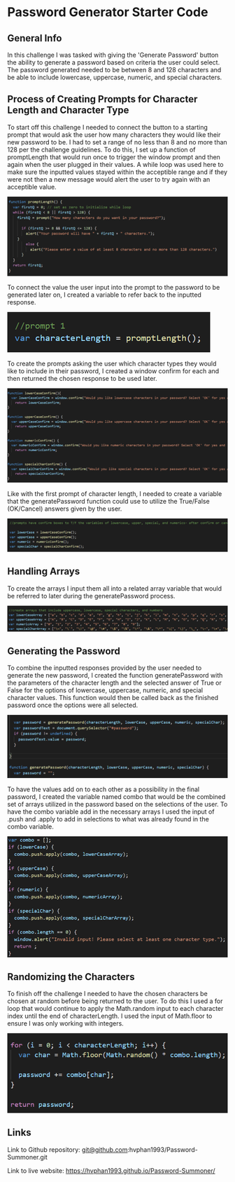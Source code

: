 # Password Generator Starter Code

## General Info

In this challenge I was tasked with giving the 'Generate Password' button the ability to generate a password based on criteria the user could select. The password generated needed to be between 8 and 128 characters and be able to include lowercase, uppercase, numeric, and special characters.


## Process of Creating Prompts for Character Length and Character Type

To start off this challenge I needed to connect the button to a starting prompt that would ask the user how many characters they would like their new password to be. I had to set a range of no less than 8 and no more than 128 per the challenge guidelines. To do this, I set up a function of promptLength that would run once to trigger the window prompt and then again when the user plugged in their values. A while loop was used here to make sure the inputted values stayed within the acceptible range and if they were not then a new message would alert the user to try again with an acceptible value. 

![function promptLength at work](./images/FirstPrompt.png)


To connect the value the user input into the prompt to the password to be generated later on, I created a variable to refer back to the inputted response.

![variable characterLength returns value of promptLength](./images/promptlengthischaracterlength.png)


To create the prompts asking the user which character types they would like to include in their password, I created a window confirm for each and then returned the chosen response to be used later. 

![character type prompts](./images/charactertypeconfirms.png)


Like with the first prompt of character length, I needed to create a variable that the generatePassword function could use to utilize the True/False (OK/Cancel) answers given by the user.

![variables for confirming character type](./images/variablesforconfirmchartype.png)


## Handling Arrays

To create the arrays I input them all into a related array variable that would be referred to later during the generatePassword process. 

![arrays of lowercase, uppercase, numeric, and special characters](./images/characterarrays.png)


## Generating the Password

To combine the inputted responses provided by the user needed to generate the new password, I created the function generatePassword with the parameters of the character length and the selected answer of True or False for the options of lowercase, uppercase, numeric, and special character values. This function would then be called back as the finished password once the options were all selected.

![generatePassword function with parameters](./images/generatepasswordfunction.png)


To have the values add on to each other as a possibility in the final password, I created the variable named combo that would be the combined set of arrays utilized in the password based on the selections of the user. To have the combo variable add in the necessary arrays I used the input of .push and .apply to add in selections to what was already found in the combo variable.

![combo variable with push and apply inputs](./images/combovariable.png)


## Randomizing the Characters

To finish off the challenge I needed to have the chosen characters be chosen at random before being returned to the user. To do this I used a for loop that would continue to apply the Math.random input to each character index until the end of characterLength. I used the input of Math.floor to ensure I was only working with integers.

![making the characters random](./images/randomizer.png)


## Links

Link to Github repository: git@github.com:hvphan1993/Password-Summoner.git

Link to live website: https://hvphan1993.github.io/Password-Summoner/
